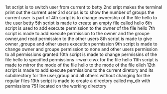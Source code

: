 1st script is to switch user from current to betty
2nd sript makes the terminal print out the current user
3rd scrips is to show the number of groups the current user is part of
4th script is to change ownership of the file hello to the user betty
5th script is made to create an empty file called hello
6th script is used to add execute permission to the owner of the file hello
7th script is made to add execute permission to the owner and the groupe owner,and read permission to the other users
8th script is made to give owner ,groupe and other users execution permission
9th script is made to change owner and groupe permission to none and other users permission to all permissions granted
10th script is made to change permissins of the file hello to specified permissions -rwxr-x-wx for the file hello
11th script is made to mirror the mode of the file  hello to the mode of the file olleh
12th script is made to add execute permissions to the current diretory and its subdirectory  for the user,group and all others without changing for the regular files
13th script is made to create a directory called my_dir with permissions 751 located on the working directory
